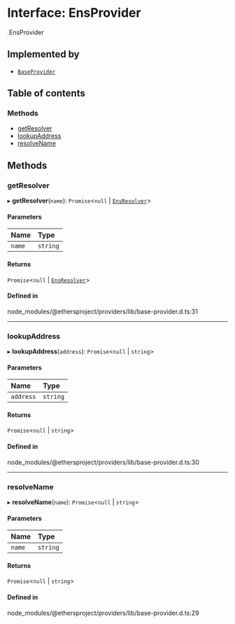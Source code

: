 # Interface: EnsProvider

[<internal>](../wiki/%3Cinternal%3E).EnsProvider

## Implemented by

- [`BaseProvider`](../wiki/%3Cinternal%3E.BaseProvider)

## Table of contents

### Methods

- [getResolver](../wiki/%3Cinternal%3E.EnsProvider#getresolver)
- [lookupAddress](../wiki/%3Cinternal%3E.EnsProvider#lookupaddress)
- [resolveName](../wiki/%3Cinternal%3E.EnsProvider#resolvename)

## Methods

### getResolver

▸ **getResolver**(`name`): `Promise`<``null`` \| [`EnsResolver`](../wiki/%3Cinternal%3E.EnsResolver)\>

#### Parameters

| Name | Type |
| :------ | :------ |
| `name` | `string` |

#### Returns

`Promise`<``null`` \| [`EnsResolver`](../wiki/%3Cinternal%3E.EnsResolver)\>

#### Defined in

node_modules/@ethersproject/providers/lib/base-provider.d.ts:31

___

### lookupAddress

▸ **lookupAddress**(`address`): `Promise`<``null`` \| `string`\>

#### Parameters

| Name | Type |
| :------ | :------ |
| `address` | `string` |

#### Returns

`Promise`<``null`` \| `string`\>

#### Defined in

node_modules/@ethersproject/providers/lib/base-provider.d.ts:30

___

### resolveName

▸ **resolveName**(`name`): `Promise`<``null`` \| `string`\>

#### Parameters

| Name | Type |
| :------ | :------ |
| `name` | `string` |

#### Returns

`Promise`<``null`` \| `string`\>

#### Defined in

node_modules/@ethersproject/providers/lib/base-provider.d.ts:29
